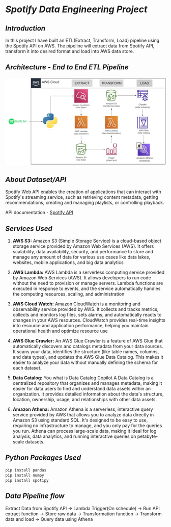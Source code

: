 # _Spotify Data Engineering Project_

## _Introduction_
In this project I have built an ETL(Extract, Transform, Load) pipeline using the Spotify API on AWS.
The pipeline will extract data from Spotify API, transform it into desired format and load into AWS data store.

## _Architecture - End to End ETL Pipeline_
![Architecture Diagram](https://github.com/ChiranjeeviLakkakula/Spotify-Data-Engineering-Project/blob/main/SpotifyDataPipeline.png)

## _About Dataset/API_
Spotify Web API enables the creation of applications that can interact with Spotify's streaming service, such as retrieving content metadata, getting recommendations, creating and managing playlists, or controlling playback.

API documentation - [Spotify API](https://developer.spotify.com/documentation/web-api)

## _Services Used_

1. **AWS S3:** Amazon S3 (Simple Storage Service) is a cloud-based object storage service provided by Amazon Web Services (AWS). It offers scalability, data availability, security, and performance to store and manage any amount of data for various use cases like data lakes, websites, mobile applications, and big data analytics

2. **AWS Lambda:** AWS Lambda is a serverless computing service provided by Amazon Web Services (AWS). It allows developers to run code without the need to provision or manage servers. Lambda functions are executed in response to events, and the service automatically handles the computing resources, scaling, and administration

3. **AWS Cloud Watch:** Amazon CloudWatch is a monitoring and observability service provided by AWS. It collects and tracks metrics, collects and monitors log files, sets alarms, and automatically reacts to changes in your AWS resources. CloudWatch provides real-time insights into resource and application performance, helping you maintain operational health and optimize resource use

4. **AWS Glue Crawler:** An AWS Glue Crawler is a feature of AWS Glue that automatically discovers and catalogs metadata from your data sources. It scans your data, identifies the structure (like table names, columns, and data types), and updates the AWS Glue Data Catalog. This makes it easier to analyze your data without manually defining the schema for each dataset.

5. **Data Catalog:** You what is Data Catalog Copilot A Data Catalog is a centralized repository that organizes and manages metadata, making it easier for data users to find and understand data assets within an organization. It provides detailed information about the data's structure, location, ownership, usage, and relationships with other data assets.

6. **Amazon Athena:** Amazon Athena is a serverless, interactive query service provided by AWS that allows you to analyze data directly in Amazon S3 using standard SQL. It's designed to be easy to use, requiring no infrastructure to manage, and you only pay for the queries you run. Athena can process large-scale data, making it ideal for log analysis, data analytics, and running interactive queries on petabyte-scale datasets.

## _Python Packages Used_
````
pip install pandas
pip install numpy
pip install spotipy
````
## _Data Pipeline flow_

Extract Data from Spotify API -> Lambda Trigger(On schedule) -> Run API extract function -> Store raw data -> Transformation function -> Transform data and load -> Query data using Athena
